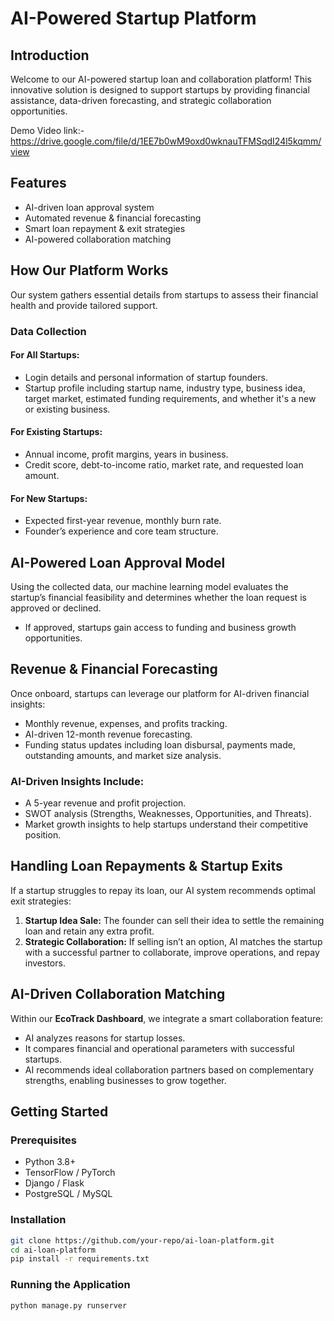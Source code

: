 # AI-Powered Startup Platform



## Introduction
Welcome to our AI-powered startup loan and collaboration platform! This innovative solution is designed to support startups by providing financial assistance, data-driven forecasting, and strategic collaboration opportunities.

Demo Video link:- https://drive.google.com/file/d/1EE7b0wM9oxd0wknauTFMSqdI24l5kqmm/view

## Features
- AI-driven loan approval system
- Automated revenue & financial forecasting
- Smart loan repayment & exit strategies
- AI-powered collaboration matching

## How Our Platform Works
Our system gathers essential details from startups to assess their financial health and provide tailored support.

### Data Collection
#### For All Startups:
- Login details and personal information of startup founders.
- Startup profile including startup name, industry type, business idea, target market, estimated funding requirements, and whether it's a new or existing business.

#### For Existing Startups:
- Annual income, profit margins, years in business.
- Credit score, debt-to-income ratio, market rate, and requested loan amount.

#### For New Startups:
- Expected first-year revenue, monthly burn rate.
- Founder’s experience and core team structure.

## AI-Powered Loan Approval Model
Using the collected data, our machine learning model evaluates the startup’s financial feasibility and determines whether the loan request is approved or declined. 
- If approved, startups gain access to funding and business growth opportunities.

## Revenue & Financial Forecasting
Once onboard, startups can leverage our platform for AI-driven financial insights:
- Monthly revenue, expenses, and profits tracking.
- AI-driven 12-month revenue forecasting.
- Funding status updates including loan disbursal, payments made, outstanding amounts, and market size analysis.

### AI-Driven Insights Include:
- A 5-year revenue and profit projection.
- SWOT analysis (Strengths, Weaknesses, Opportunities, and Threats).
- Market growth insights to help startups understand their competitive position.

## Handling Loan Repayments & Startup Exits
If a startup struggles to repay its loan, our AI system recommends optimal exit strategies:

1. **Startup Idea Sale:** The founder can sell their idea to settle the remaining loan and retain any extra profit.
2. **Strategic Collaboration:** If selling isn’t an option, AI matches the startup with a successful partner to collaborate, improve operations, and repay investors.

## AI-Driven Collaboration Matching
Within our **EcoTrack Dashboard**, we integrate a smart collaboration feature:
- AI analyzes reasons for startup losses.
- It compares financial and operational parameters with successful startups.
- AI recommends ideal collaboration partners based on complementary strengths, enabling businesses to grow together.

## Getting Started
### Prerequisites
- Python 3.8+
- TensorFlow / PyTorch
- Django / Flask
- PostgreSQL / MySQL

### Installation
```bash
git clone https://github.com/your-repo/ai-loan-platform.git
cd ai-loan-platform
pip install -r requirements.txt
```

### Running the Application
```bash
python manage.py runserver
```
